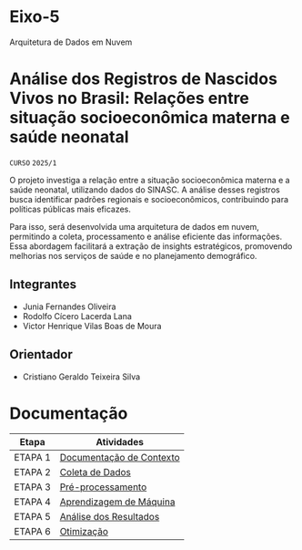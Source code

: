 # Eixo-5
Arquitetura de Dados em Nuvem

# Análise dos Registros de Nascidos Vivos no Brasil: Relações entre situação socioeconômica materna e saúde neonatal 
`CURSO`
`2025/1`

O projeto investiga a relação entre a situação socioeconômica materna e a saúde neonatal, utilizando dados do SINASC. A análise desses registros busca identificar padrões regionais e socioeconômicos, contribuindo para políticas públicas mais eficazes.

Para isso, será desenvolvida uma arquitetura de dados em nuvem, permitindo a coleta, processamento e análise eficiente das informações. Essa abordagem facilitará a extração de insights estratégicos, promovendo melhorias nos serviços de saúde e no planejamento demográfico.

## Integrantes
* Junia Fernandes Oliveira
* Rodolfo Cícero Lacerda Lana
* Victor Henrique Vilas Boas de Moura

## Orientador
* Cristiano Geraldo Teixeira Silva

# Documentação

| Etapa         | Atividades |
|  :----:   | ----------- |
| ETAPA 1        |[Documentação de Contexto](projeto/inicio_do_projeto.md) |
| ETAPA 2        |[Coleta de Dados](projeto/coleta_dados.md) |
| ETAPA 3        |[Pré-processamento](projeto/pre_processamento.md) |
| ETAPA 4        |[Aprendizagem de Máquina](projeto/aprendizado_maquina_rev.md)|
| ETAPA 5        |[Análise dos Resultados](projeto/analise_resultados.md) |
| ETAPA 6        |[Otimização](projeto/Otimizacao.md) |
